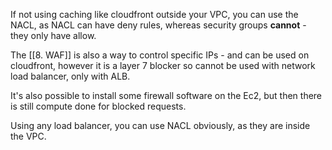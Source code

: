 If not using caching like cloudfront outside your VPC, you can use the NACL, as NACL can have deny rules, whereas security groups **cannot** - they only have allow.

The [[8. WAF]] is also a way to control specific IPs - and can be used on cloudfront, however it is a layer 7 blocker so cannot be used with network load balancer, only with ALB.

It's also possible to install some firewall software on the Ec2, but then there is still compute done for blocked requests.

Using any load balancer, you can use NACL obviously, as they are inside the VPC.